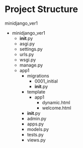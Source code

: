 # Project Structure

minidjango_ver1
- minidjango_ver1
  - __init__.py
  - asgi.py
  - settings.py
  - urls.py
  - wsgi.py
  - manage.py
  - app1
    - migrations
      - 0001_initial
      - __init__.py
    - template
      - app1
        - dynamic.html
        - welcome.html
    - __init__.py
    - admin.py
    - apps.py
    - models.py
    - tests.py
    - views.py
    